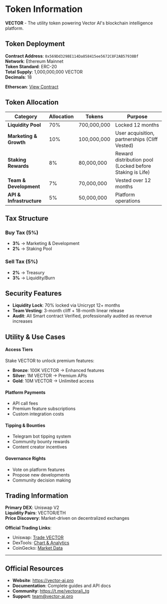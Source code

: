 # Token Information

**VECTOR** - The utility token powering Vector AI's blockchain intelligence platform.

## Token Deployment

**Contract Address**: `0x569Dd3298E114Da858415ee5672C8F2AB57938Bf`\
**Network**: Ethereum Mainnet\
**Token Standard**: ERC-20\
**Total Supply**: 1,000,000,000 VECTOR\
**Decimals**: 18

**Etherscan**: [View Contract](https://etherscan.io/token/0x569Dd3298E114Da858415ee5672C8F2AB57938Bf)

## **Token Allocation**

| Category                 | Allocation | Tokens      | Purpose                                                  |
| ------------------------ | ---------- | ----------- | -------------------------------------------------------- |
| **Liquidity Pool**       | 70%        | 700,000,000 | Locked 12 months                                         |
| **Marketing & Growth**   | 10%        | 100,000,000 | User acquisition, partnerships (Cliff Vested)            |
| **Staking Rewards**      | 8%         | 80,000,000  | Reward distribution pool (Locked before Staking is Life) |
| **Team & Development**   | 7%         | 70,000,000  | Vested over 12 months                                    |
| **API & Infrastructure** | 5%         | 50,000,000  | Platform operations                                      |

## **Tax Structure**

### Buy Tax (5%)

* **3%** → Marketing & Development
* **2%** → Staking Pool

### Sell Tax (5%)

* **2%** → Treasury
* **3%** → Liquidity/Burn

## **Security Features**

* **Liquidity Lock**: 70% locked via Unicrypt 12+ months
* **Team Vesting**: 3-month cliff + 18-month linear release
* **Audit**: All Smart contract Verified, professionally audited as revenue increases

## **Utility & Use Cases**

#### Access Tiers

Stake VECTOR to unlock premium features:

* **Bronze**: 100K VECTOR → Enhanced features
* **Silver**: 1M VECTOR → Premium APIs
* **Gold**: 10M VECTOR → Unlimited access

#### Platform Payments

* API call fees
* Premium feature subscriptions
* Custom integration costs

#### Tipping & Bounties

* Telegram bot tipping system
* Community bounty rewards
* Content creator incentives

#### Governance Rights

* Vote on platform features
* Propose new developments
* Community decision making

## **Trading Information**

**Primary DEX**: Uniswap V2\
**Liquidity Pairs**: VECTOR/ETH\
**Price Discovery**: Market-driven on decentralized exchanges

**Official Trading Links**:

* Uniswap: [Trade VECTOR](https://app.uniswap.org)
* DexTools: [Chart & Analytics](https://dextools.io)
* CoinGecko: [Market Data](https://coingecko.com)

***

## **Official Resources**

* **Website**: https://vector-ai.pro
* **Documentation**: Complete guides and API docs
* **Community**: https://t.me/vectorai\_tg
* **Support**: team@vector-ai.pro
